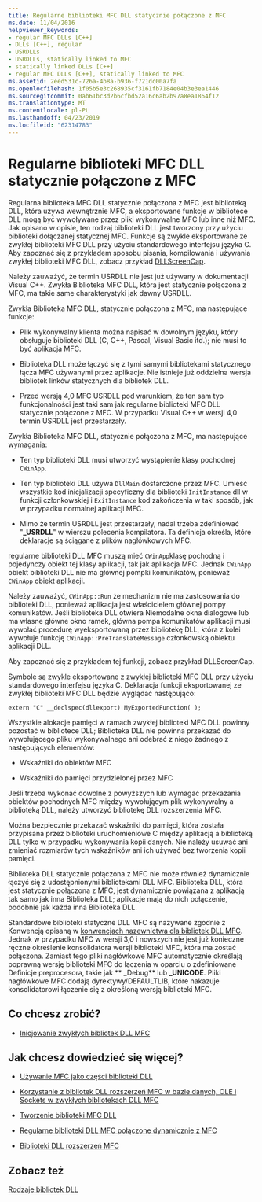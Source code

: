 ```yaml
---
title: Regularne biblioteki MFC DLL statycznie połączone z MFC
ms.date: 11/04/2016
helpviewer_keywords:
- regular MFC DLLs [C++]
- DLLs [C++], regular
- USRDLLs
- USRDLLs, statically linked to MFC
- statically linked DLLs [C++]
- regular MFC DLLs [C++], statically linked to MFC
ms.assetid: 2eed531c-726a-4b8a-b936-f721dc00a7fa
ms.openlocfilehash: 1f05b5e3c268935cf3161fb7184e04b3e3ea1446
ms.sourcegitcommit: 0ab61bc3d2b6cfbd52a16c6ab2b97a8ea1864f12
ms.translationtype: MT
ms.contentlocale: pl-PL
ms.lasthandoff: 04/23/2019
ms.locfileid: "62314783"
---
```

# <a name="regular-mfc-dlls-statically-linked-to-mfc"></a>Regularne biblioteki MFC DLL statycznie połączone z MFC

Regularna biblioteka MFC DLL statycznie połączona z MFC jest biblioteką DLL, która używa wewnętrznie MFC, a eksportowane funkcje w bibliotece DLL mogą być wywoływane przez pliki wykonywalne MFC lub inne niż MFC. Jak opisano w opisie, ten rodzaj biblioteki DLL jest tworzony przy użyciu biblioteki dołączanej statycznej MFC. Funkcje są zwykle eksportowane ze zwykłej biblioteki MFC DLL przy użyciu standardowego interfejsu języka C. Aby zapoznać się z przykładem sposobu pisania, kompilowania i używania zwykłej biblioteki MFC DLL, zobacz przykład [DLLScreenCap](https://github.com/Microsoft/VCSamples/tree/master/VC2010Samples/MFC/advanced/DllScreenCap).

Należy zauważyć, że termin USRDLL nie jest już używany w dokumentacji Visual C++. Zwykła Biblioteka MFC DLL, która jest statycznie połączona z MFC, ma takie same charakterystyki jak dawny USRDLL.

Zwykła Biblioteka MFC DLL, statycznie połączona z MFC, ma następujące funkcje:

- Plik wykonywalny klienta można napisać w dowolnym języku, który obsługuje biblioteki DLL (C, C++, Pascal, Visual Basic itd.); nie musi to być aplikacja MFC.

- Biblioteka DLL może łączyć się z tymi samymi bibliotekami statycznego łącza MFC używanymi przez aplikacje. Nie istnieje już oddzielna wersja bibliotek linków statycznych dla bibliotek DLL.

- Przed wersją 4,0 MFC USRDLL pod warunkiem, że ten sam typ funkcjonalności jest taki sam jak regularne biblioteki MFC DLL statycznie połączone z MFC. W przypadku Visual C++ w wersji 4,0 termin USRDLL jest przestarzały.

Zwykła Biblioteka MFC DLL, statycznie połączona z MFC, ma następujące wymagania:

- Ten typ biblioteki DLL musi utworzyć wystąpienie klasy pochodnej `CWinApp`.

- Ten typ biblioteki DLL używa `DllMain` dostarczone przez MFC. Umieść wszystkie kod inicjalizacji specyficzny dla biblioteki `InitInstance` dll w funkcji członkowskiej i `ExitInstance` kod zakończenia w taki sposób, jak w przypadku normalnej aplikacji MFC.

- Mimo że termin USRDLL jest przestarzały, nadal trzeba zdefiniować "**_USRDLL**" w wierszu polecenia kompilatora. Ta definicja określa, które deklaracje są ściągane z plików nagłówkowych MFC.

regularne biblioteki DLL MFC muszą mieć `CWinApp`klasę pochodną i pojedynczy obiekt tej klasy aplikacji, tak jak aplikacja MFC. Jednak `CWinApp` obiekt biblioteki DLL nie ma głównej pompki komunikatów, ponieważ `CWinApp` obiekt aplikacji.

Należy zauważyć, `CWinApp::Run` że mechanizm nie ma zastosowania do biblioteki DLL, ponieważ aplikacja jest właścicielem głównej pompy komunikatów. Jeśli biblioteka DLL otwiera Niemodalne okna dialogowe lub ma własne główne okno ramek, główna pompa komunikatów aplikacji musi wywołać procedurę wyeksportowaną przez bibliotekę DLL, która z kolei wywołuje funkcję `CWinApp::PreTranslateMessage` członkowską obiektu aplikacji DLL.

Aby zapoznać się z przykładem tej funkcji, zobacz przykład DLLScreenCap.

Symbole są zwykle eksportowane z zwykłej biblioteki MFC DLL przy użyciu standardowego interfejsu języka C. Deklaracja funkcji eksportowanej ze zwykłej biblioteki MFC DLL będzie wyglądać następująco:

```
extern "C" __declspec(dllexport) MyExportedFunction( );
```

Wszystkie alokacje pamięci w ramach zwykłej biblioteki MFC DLL powinny pozostać w bibliotece DLL; Biblioteka DLL nie powinna przekazać do wywołującego pliku wykonywalnego ani odebrać z niego żadnego z następujących elementów:

- Wskaźniki do obiektów MFC

- Wskaźniki do pamięci przydzielonej przez MFC

Jeśli trzeba wykonać dowolne z powyższych lub wymagać przekazania obiektów pochodnych MFC między wywołującym plik wykonywalny a biblioteką DLL, należy utworzyć bibliotekę DLL rozszerzenia MFC.

Można bezpiecznie przekazać wskaźniki do pamięci, która została przypisana przez biblioteki uruchomieniowe C między aplikacją a biblioteką DLL tylko w przypadku wykonywania kopii danych. Nie należy usuwać ani zmieniać rozmiarów tych wskaźników ani ich używać bez tworzenia kopii pamięci.

Biblioteka DLL statycznie połączona z MFC nie może również dynamicznie łączyć się z udostępnionymi bibliotekami DLL MFC. Biblioteka DLL, która jest statycznie połączona z MFC, jest dynamicznie powiązana z aplikacją tak samo jak inna Biblioteka DLL; aplikacje mają do nich połączenie, podobnie jak każda inna Biblioteka DLL.

Standardowe biblioteki statyczne DLL MFC są nazywane zgodnie z Konwencją opisaną w [konwencjach nazewnictwa dla bibliotek DLL MFC](../mfc/mfc-library-versions.md#mfc-static-library-naming-conventions). Jednak w przypadku MFC w wersji 3,0 i nowszych nie jest już konieczne ręczne określenie konsolidatora wersji biblioteki MFC, która ma zostać połączona. Zamiast tego pliki nagłówkowe MFC automatycznie określają poprawną wersję biblioteki MFC do łączenia w oparciu o zdefiniowane Definicje preprocesora, takie jak ** \_Debug** lub **_UNICODE**. Pliki nagłówkowe MFC dodają dyrektywy/DEFAULTLIB, które nakazuje konsolidatorowi łączenie się z określoną wersją biblioteki MFC.

## <a name="what-do-you-want-to-do"></a>Co chcesz zrobić?

- [Inicjowanie zwykłych bibliotek DLL MFC](run-time-library-behavior.md#initializing-regular-dlls)

## <a name="what-do-you-want-to-know-more-about"></a>Jak chcesz dowiedzieć się więcej?

- [Używanie MFC jako części biblioteki DLL](../mfc/tn011-using-mfc-as-part-of-a-dll.md)

- [Korzystanie z bibliotek DLL rozszerzeń MFC w bazie danych, OLE i Sockets w zwykłych bibliotekach DLL MFC](using-database-ole-and-sockets-extension-dlls-in-regular-dlls.md)

- [Tworzenie biblioteki MFC DLL](../mfc/reference/mfc-dll-wizard.md)

- [Regularne biblioteki DLL MFC połączone dynamicznie z MFC](regular-dlls-dynamically-linked-to-mfc.md)

- [Biblioteki DLL rozszerzeń MFC](extension-dlls-overview.md)

## <a name="see-also"></a>Zobacz też

[Rodzaje bibliotek DLL](kinds-of-dlls.md)
